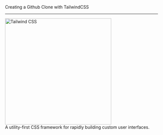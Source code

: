 Creating a Github Clone with TailwindCSS
___
<p>
    <a href="https://tailwindcss.com/" target="_blank">
      <img alt="Tailwind CSS" width="350" src="https://refactoringui.nyc3.cdn.digitaloceanspaces.com/tailwind-logo-sticker.svg">
    </a><br>
    A utility-first CSS framework for rapidly building custom user interfaces.
</p>